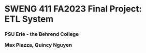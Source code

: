 <h1>SWENG 411 FA2023 Final Project: ETL System</h1>
<h3>PSU Erie - the Behrend College
<p>Max Piazza, Quincy Nguyen<p>



